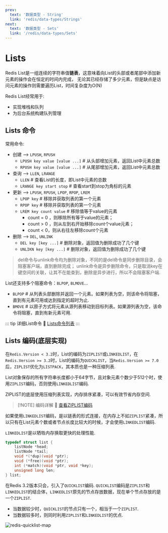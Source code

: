 ```yaml
---
prev:
  text: '数据类型 - String'
  link: 'redis/data-types/Strings'
next:
  text: '数据类型 - Sets'
  link: '/redis/data-types/Sets'
---
```

# Lists <Badge type="tip" text="Redis List" />

Redis List是一组连续的字符串值**链表**，这意味着向List的头部或者尾部中添加新元素的操作会在恒定的时间内完成，
无论其已经存储了多少元素，但是缺点是访问元素的操作则需要遍历List，时间复杂度为O(N)

Redis List经常用于:
- 实现堆栈和队列
- 为后台系统构建队列管理

## Lists 命令

常用命令:
- 创建 --> `LPUSH`, `RPUSH`
  - `LPUSH key value [value ...]` # 从头部增加元素，返回List中元素总数
  - `RPUSH key value [value ...]` # 从尾部增加元素，返回List中元素总数
- 查询 --> `LLEN`, `LRANGE`
  - `LLEN` # 查看List的长度，即List中元素的总数
  - `LRANGE key start stop` # 查看start到stop为角标的元素
- 更新 --> `LPUSH`, `RPUSH`, `LPOP`, `RPOP`, `LREM`
  - `LPOP key` # 移除并获取列表的第一个元素
  - `RPOP key` # 移除并获取列表的第一个元素
  - `LREM key count value` # 移除值等于value的元素
    - count = 0 ，则移除所有等于value的元素；
    - count > 0 ，则从左到右开始移除count个value元素；
    - count < 0，则从右往左移除count个元素
- 删除 --> `DEL`, `UNLINK`
  - `DEL key [key ...]` # 删除对象，返回值为删除成功了几个键
  - `UNLIKN key [key ...]` # 删除对象，返回值为删除成功了几个键

> del命令与unlink命令均为删除对象，不同的是del命令是同步删除目录，会阻塞客户端，直到删除完成；
> unlink命令是异步删除命令，只是取消key在键空间的关联，让其不在能查到，删除是异步进行，所以不会阻塞客户端.

List还支持多个阻塞命令：`BLPOP`, `BLMOVE`...
- `BLPOP` # 从列表头部删除并返回一个元素。如果列表为空，则该命令将阻塞，直到有元素可用或达到指定的超时为止.
- `BMOVE` # 以原子方式将元素从源列表移动到目标列表。如果源列表为空，该命令将阻塞，直到有新元素可用.

::: tip 详细List命令
🔗 [Lists命令列表](https://redis.io/docs/latest/commands/?group=list)
:::

## Lists 编码(底层实现)

在`Redis.Version < 3.2`时，List的编码为`ZIPLIST`或`LINKEDLIST`，在`Redis.Version >= 3.2`时，List的编码为`QUICKLIST`，当`Redis.Version >= 7.0`后，`ZIPLIST`优化为`LISTPACK`，其本质也是一种压缩列表.

List对象保存的所有字符串长度都小于64字节，且对象元素个数少于512个时，使用`ZIPLIST`编码，否则使用`LINKEDLIST`编码.

ZIPLIST的底层使用压缩列表实现，内存排序紧凑，可以有效节省内存空间.

> [!NOTE] 编码详解
> 🔗 [查看ZIPLIST编码](./encoding-zip-list.md)

如果使用`LINKEDLIST`编码，是以链表的形式连接，在内存上不如`ZIPLIST`紧凑，所以只有在List元素个数或者节点长度比较大的时候，才会使用`LINKEDLIST`编码.

`LINKEDLIST`是以牺牲内存换取更快的处理性能.

```c
typedef struct list {
    listNode *head;
    listNode *tail;
    void *(*dup)(void *ptr);
    void (*free)(void *ptr);
    int (*match)(void *ptr, void *key);
    unsigned long len;
} list;
```

在Redis 3.2版本只会，引入了`QUICKLIST`编码. `QUICKLIST`编码是`ZIPLIST`和`LINKEDLIST`的结合体，`LINKEDLIST`原先的节点存放数据，现在单个节点存放的是一个`ZIPLIST`.

- 当数据较少时，`QUICKLIST`的节点只有一个，相当于一个`ZIPLIST`.
- 当数据较多时，则同时利用`ZIPLIST`和`LINKEDLIST`的优点.

![redis-quicklist-map](/redis/redis-quicklist-map.drawio.svg)